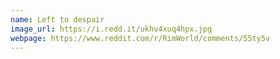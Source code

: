 ```yaml
---
name: Left to despair
image_url: https://i.redd.it/ukhv4xuq4hpx.jpg
webpage: https://www.reddit.com/r/RimWorld/comments/55ty5v
---
```


